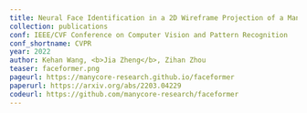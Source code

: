 ```yaml
---
title: Neural Face Identification in a 2D Wireframe Projection of a Manifold Object
collection: publications
conf: IEEE/CVF Conference on Computer Vision and Pattern Recognition
conf_shortname: CVPR
year: 2022
author: Kehan Wang, <b>Jia Zheng</b>, Zihan Zhou
teaser: faceformer.png
pageurl: https://manycore-research.github.io/faceformer
paperurl: https://arxiv.org/abs/2203.04229
codeurl: https://github.com/manycore-research/faceformer
---
```

